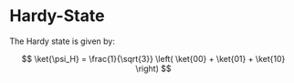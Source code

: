 # Hardy-State

The Hardy state is given by:

$$
\ket{\psi_H} = \frac{1}{\sqrt{3}} \left( \ket{00} + \ket{01} + \ket{10} \right)
$$
